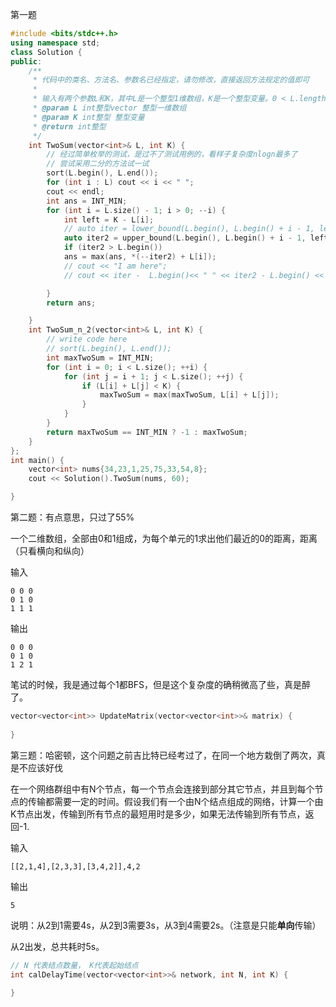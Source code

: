 第一题

```c++
#include <bits/stdc++.h>
using namespace std;
class Solution {
public:
    /**
     * 代码中的类名、方法名、参数名已经指定，请勿修改，直接返回方法规定的值即可
     *
     * 输入有两个参数L和K，其中L是一个整型1维数组，K是一个整型变量。0 < L.length < 10000；0 < L[i] < 1000；0 < K > 2000。
     * @param L int整型vector 整型一维数组
     * @param K int整型 整型变量
     * @return int整型
     */
    int TwoSum(vector<int>& L, int K) {
        // 经过简单枚举的测试，是过不了测试用例的，看样子复杂度nlogn最多了
        // 尝试采用二分的方法试一试
        sort(L.begin(), L.end());
        for (int i : L) cout << i << " ";
        cout << endl;
        int ans = INT_MIN;
        for (int i = L.size() - 1; i > 0; --i) {
            int left = K - L[i];
            // auto iter = lower_bound(L.begin(), L.begin() + i - 1, left);
            auto iter2 = upper_bound(L.begin(), L.begin() + i - 1, left);
            if (iter2 > L.begin())
            ans = max(ans, *(--iter2) + L[i]);
            // cout << "I am here";
            // cout << iter -  L.begin()<< " " << iter2 - L.begin() << endl;

        }
        return ans;

    }
    int TwoSum_n_2(vector<int>& L, int K) {
        // write code here
        // sort(L.begin(), L.end());
        int maxTwoSum = INT_MIN;
        for (int i = 0; i < L.size(); ++i) {
            for (int j = i + 1; j < L.size(); ++j) {
                if (L[i] + L[j] < K) {
                    maxTwoSum = max(maxTwoSum, L[i] + L[j]);
                }
            }
        }
        return maxTwoSum == INT_MIN ? -1 : maxTwoSum;
    }
};
int main() {
    vector<int> nums{34,23,1,25,75,33,54,8};
    cout << Solution().TwoSum(nums, 60);

}
```



第二题：有点意思，只过了55%

一个二维数组，全部由0和1组成，为每个单元的1求出他们最近的0的距离，距离（只看横向和纵向）



输入

```
0 0 0
0 1 0
1 1 1
```

输出

```
0 0 0
0 1 0
1 2 1
```

笔试的时候，我是通过每个1都BFS，但是这个复杂度的确稍微高了些，真是醉了。



```c++
vector<vector<int>> UpdateMatrix(vector<vector<int>>& matrix) {
    
}
```





第三题：哈密顿，这个问题之前吉比特已经考过了，在同一个地方栽倒了两次，真是不应该好伐

在一个网络群组中有N个节点，每一个节点会连接到部分其它节点，并且到每个节点的传输都需要一定的时间。假设我们有一个由N个结点组成的网络，计算一个由K节点出发，传输到所有节点的最短用时是多少，如果无法传输到所有节点，返回-1.

输入

```
[[2,1,4],[2,3,3],[3,4,2]],4,2
```

输出

```
5
```

说明：从2到1需要4s，从2到3需要3s，从3到4需要2s。（注意是只能**单向**传输）

从2出发，总共耗时5s。





```c++
// N 代表结点数量， K代表起始结点
int calDelayTime(vector<vector<int>>& network, int N, int K) {
    
}
```



